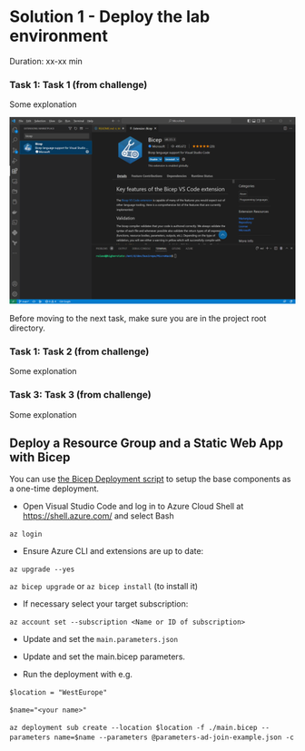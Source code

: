# Solution 1 - Deploy the lab environment

Duration: xx-xx min

### Task 1: Task 1 (from challenge)

Some explonation

![image](./../.images/02-bicep-extension.png)

Before moving to the next task, make sure you are in the project root directory.

### Task 1: Task 2 (from challenge)

Some explonation

### Task 3: Task 3 (from challenge)

Some explonation



## **Deploy a Resource Group and a Static Web App with Bicep**

You can use [the Bicep Deployment script](./../main.bicep) to setup the base components as a one-time deployment.

- Open Visual Studio Code and log in to Azure Cloud Shell at https://shell.azure.com/ and select Bash

`az login`

- Ensure Azure CLI and extensions are up to date:

`az upgrade --yes`

`az bicep upgrade`  or `az bicep install` (to install it)

- If necessary select your target subscription:

`az account set --subscription <Name or ID of subscription>`

- Update and set the `main.parameters.json`

- Update and set the main.bicep parameters.

- Run the deployment with e.g.

`$location = "WestEurope"`

`$name="<your name>"`

`az deployment sub create --location $location -f ./main.bicep --parameters name=$name --parameters @parameters-ad-join-example.json -c`